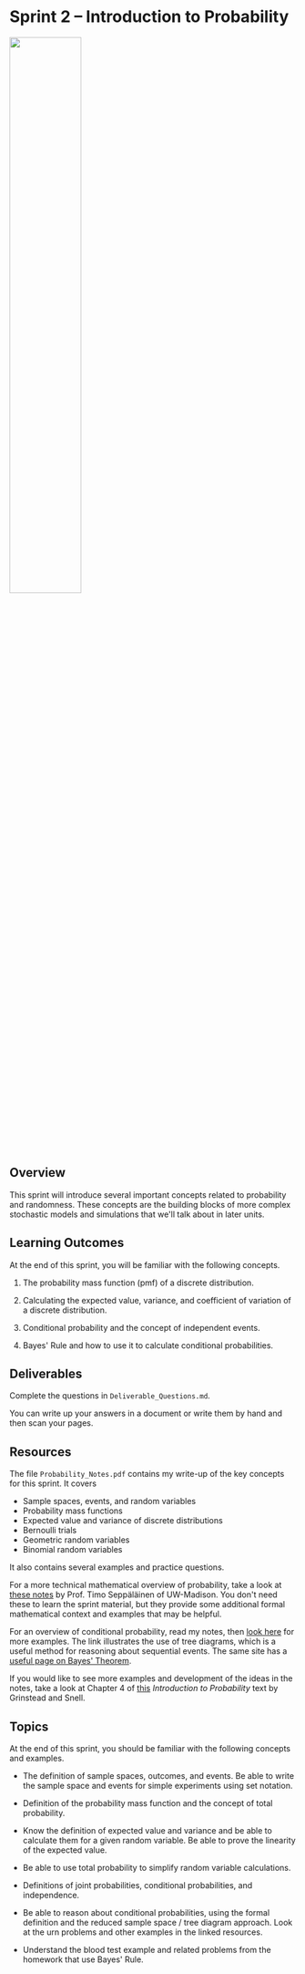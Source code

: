 # Sprint 2 &ndash; Introduction to Probability


<img src="https://imgs.xkcd.com/comics/seashell_2x.png" width="50%" />

## Overview

This sprint will introduce several important concepts related to probability and randomness. These concepts are the building blocks of more complex stochastic models and simulations that we'll talk about in later units.

## Learning Outcomes

At the end of this sprint, you will be familiar with the following concepts.

1. The probability mass function (pmf) of a discrete distribution.

2. Calculating the expected value, variance, and coefficient of variation of a discrete distribution.

3. Conditional probability and the concept of independent events.

4. Bayes' Rule and how to use it to calculate conditional probabilities.

## Deliverables

Complete the questions in `Deliverable_Questions.md`.

You can write up your answers in a document or write them by hand and then scan your pages.

## Resources

The file `Probability_Notes.pdf` contains my write-up of the key concepts for this sprint. It covers

- Sample spaces, events, and random variables
- Probability mass functions
- Expected value and variance of discrete distributions
- Bernoulli trials
- Geometric random variables
- Binomial random variables

It also contains several examples and practice questions.

For a more technical mathematical overview of probability, take a look at [these notes](https://www.math.wisc.edu/~seppalai/notes-for-courses/prob-basics.pdf) by Prof. Timo Seppäläinen of UW-Madison. You don't need these to learn the sprint material, but they provide some additional formal mathematical context and examples that may be helpful.

For an overview of conditional probability, read my notes, then [look here](https://www.mathsisfun.com/data/probability-events-conditional.html) for more examples. The link illustrates the use of tree diagrams, which is a useful method for reasoning about sequential events. The same site has a [useful page on Bayes' Theorem](https://www.mathsisfun.com/data/bayes-theorem.html).

If you would like to see more examples and development of the ideas in the notes, take a look at Chapter 4 of [this](http://www.dartmouth.edu/~chance/teaching_aids/books_articles/probability_book/amsbook.mac.pdf) *Introduction to Probability* text by Grinstead and Snell.

## Topics

At the end of this sprint, you should be familiar with the following concepts and examples.

- The definition of sample spaces, outcomes, and events. Be able to write the sample space and events for simple experiments using set notation.

- Definition of the probability mass function and the concept of total probability.

- Know the definition of expected value and variance and be able to calculate them for a given random variable. Be able to prove the linearity of the expected value.

- Be able to use total probability to simplify random variable calculations.

- Definitions of joint probabilities, conditional probabilities, and independence.

- Be able to reason about conditional probabilities, using the formal definition and the reduced sample space / tree diagram approach. Look at the urn problems and other examples in the linked resources.

- Understand the blood test example and related problems from the homework that use Bayes' Rule.

